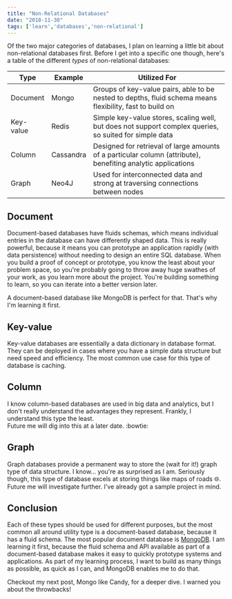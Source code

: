 ```yaml
---
title: "Non-Relational Databases"
date: "2018-11-30"
tags: ['learn','databases','non-relational']
---
```


Of the two major categories of databases, I plan on learning a little bit about non-relational databases first.  Before I get into a specific one though, here's a table of the different *types* of non-relational databases:

| Type           | Example         | Utilized For |
| -----------    | -----------     | -----------  |
| Document       | Mongo           | Groups of key-value pairs, able to be nested to depths, fluid schema means flexibility, fast to build on |
| Key-value      | Redis           | Simple key-value stores, scaling well, but does not support complex queries, so suited for simple data |
| Column         | Cassandra       | Designed for retrieval of large amounts of a particular column (attribute), benefiting analytic applications |
| Graph          | Neo4J           | Used for interconnected data and strong at traversing connections between nodes |

## Document
Document-based databases have fluids schemas, which means individual entries in the database can have differently shaped data.  This is really powerful, because it means you can prototype an application rapidly (with data persistence) without needing to design an entire SQL database.  When you build a proof of concept or prototype, you know the least about your problem space, so you're probably going to throw away huge swathes of your work, as you learn more about the project.  You're building something to learn, so you can iterate into a better version later.

A document-based database like MongoDB is perfect for that.  That's why I'm learning it first.

## Key-value
Key-value databases are essentially a data dictionary in database format.  They can be deployed in cases where you have a simple data structure but need speed and efficiency.  The most common use case for this type of database is caching.

## Column
I know column-based databases are used in big data and analytics, but I don't really understand the advantages they represent.  Frankly, I understand this type the least.  
Future me will dig into this at a later date. :bowtie:

## Graph
Graph databases provide a permanent way to store the (wait for it!) graph type of data structure.  I know... you're as surprised as I am.  Seriously though, this type of database excels at storing things like maps of roads :globe_with_meridians:.  Future me will investigate further.  I've already got a sample project in mind.

## Conclusion
Each of these types should be used for different purposes, but the most common all around utility type is a document-based database, because it has a fluid schema.  The most popular document database is [MongoDB](https://www.mongodb.com/).  I am learning it first, because the fluid schema and API available as part of a document-based database makes it easy to quickly prototype systems and applications.  As part of my learning process, I want to build as many things as possible, as quick as I can, and MongoDB enables me to do that.

Checkout my next post, Mongo like Candy, for a deeper dive.  I warned you about the throwbacks!